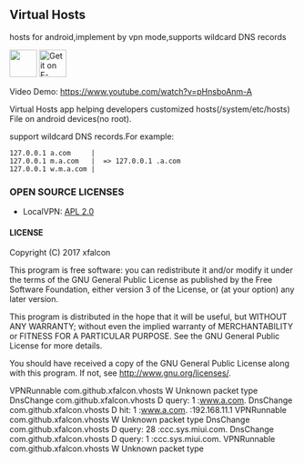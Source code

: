 ## Virtual Hosts
hosts for android,implement by vpn mode,supports wildcard DNS records

<a href="https://play.google.com/store/apps/details?id=com.github.xfalcon.vhosts"><img src="https://play.google.com/intl/en_us/badges/images/generic/en-play-badge.png" height="48" /></a>
<a href="https://f-droid.org/packages/com.github.xfalcon.vhosts"><img src="https://fdroid.gitlab.io/artwork/badge/get-it-on.png" alt="Get it on F-Droid" height="48"></a>


Video Demo: <a target="_blank" href="https://www.youtube.com/watch?v=pHnsboAnm-A">https://www.youtube.com/watch?v=pHnsboAnm-A</a>

Virtual Hosts  app helping developers customized  hosts(/system/etc/hosts) File on android devices(no root).

support wildcard DNS records.For example:
```
127.0.0.1 a.com     |
127.0.0.1 m.a.com   |  => 127.0.0.1 .a.com
127.0.0.1 w.m.a.com |
```   



### OPEN SOURCE LICENSES

<ul>
    <li>LocalVPN: <a href="https://github.com/hexene/LocalVPN/blob/master/README.md">APL 2.0</a></li>
</ul>



#### LICENSE

Copyright (C) 2017  xfalcon

This program is free software: you can redistribute it and/or modify
it under the terms of the GNU General Public License as published by
the Free Software Foundation, either version 3 of the License, or
(at your option) any later version.

This program is distributed in the hope that it will be useful,
but WITHOUT ANY WARRANTY; without even the implied warranty of
MERCHANTABILITY or FITNESS FOR A PARTICULAR PURPOSE.  See the
GNU General Public License for more details.

You should have received a copy of the GNU General Public License
along with this program.  If not, see <http://www.gnu.org/licenses/>.


VPNRunnable             com.github.xfalcon.vhosts            W  Unknown packet type
DnsChange               com.github.xfalcon.vhosts            D  query: 1 :www.a.com.
DnsChange               com.github.xfalcon.vhosts            D  hit: 1 :www.a.com. :192.168.11.1
VPNRunnable             com.github.xfalcon.vhosts            W  Unknown packet type
DnsChange               com.github.xfalcon.vhosts            D  query: 28 :ccc.sys.miui.com.
DnsChange               com.github.xfalcon.vhosts            D  query: 1 :ccc.sys.miui.com.
VPNRunnable             com.github.xfalcon.vhosts            W  Unknown packet type
